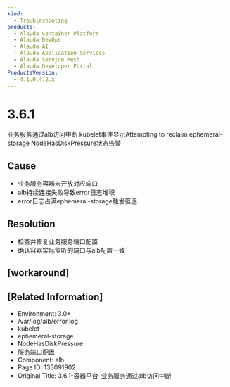 ```yaml
---
kind:
  - Troubleshooting
products:
  - Alauda Container Platform
  - Alauda DevOps
  - Alauda AI
  - Alauda Application Services
  - Alauda Service Mesh
  - Alauda Developer Portal
ProductsVersion:
  - 4.1.0,4.2.x
---
```

<!-- A type of document that involves encountering a fault, diagnosing it, performing root cause analysis, and providing solutions. -->

# 3.6.1

业务服务通过alb访问中断 kubelet事件显示Attempting to reclaim ephemeral-storage NodeHasDiskPressure状态告警

## Cause
- 业务服务容器未开放对应端口
- alb持续连接失败导致error日志堆积
- error日志占满ephemeral-storage触发驱逐

## Resolution
- 检查并修复业务服务端口配置
- 确认容器实际监听的端口与alb配置一致

## [workaround]

## [Related Information]
- Environment: 3.0+
- /var/log/alb/error.log
- kubelet
- ephemeral-storage
- NodeHasDiskPressure
- 服务端口配置
- Component: alb
- Page ID: 133091902
- Original Title: 3.6.1-容器平台-业务服务通过alb访问中断

